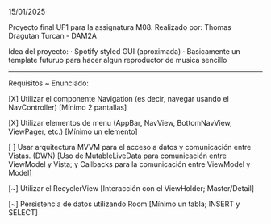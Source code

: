 15/01/2025

Proyecto final UF1 para la assignatura M08.
Realizado por: Thomas Dragutan Turcan - DAM2A

Idea del proyecto:
  · Spotify styled GUI (aproximada)
  · Basicamente un template futuruo para hacer algun reproductor de musica sencillo

------------------------------------------------------------------------------------

Requisitos ~ Enunciado:

  [X] Utilizar el componente Navigation (es decir, navegar usando el NavController) [Mínimo 2 pantallas]
  
  [X] Utilizar elementos de menu (AppBar, NavView, BottomNavView, ViewPager, etc.) [Mínimo un elemento]
  
  [ ] Usar arquitectura MVVM para el acceso a datos y comunicación entre Vistas. (DWN)
  [Uso de MutableLiveData para comunicación entre ViewModel y Vista; y Callbacks para la comunicación entre ViewModel y Model]
  
  [~] Utilizar el RecyclerView [Interacción con el ViewHolder; Master/Detail]
  
  [~] Persistencia de datos utilizando Room [Mínimo un tabla; INSERT y SELECT]
